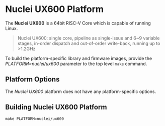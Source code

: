 
Nuclei UX600 Platform
=====================

The **Nuclei UX600** is a 64bit RISC-V Core which is capable of running Linux.

> Nuclei UX600: single core, pipeline as single-issue and 6~9 variable stages, in-order dispatch and out-of-order write-back, running up to >1.2GHz

To build the platform-specific library and firmware images, provide the
*PLATFORM=nuclei/ux600* parameter to the top level `make` command.

Platform Options
----------------

The *Nuclei UX600* platform does not have any platform-specific options.

Building Nuclei UX600 Platform
------------------------------

```
make PLATFORM=nuclei/ux600
```
